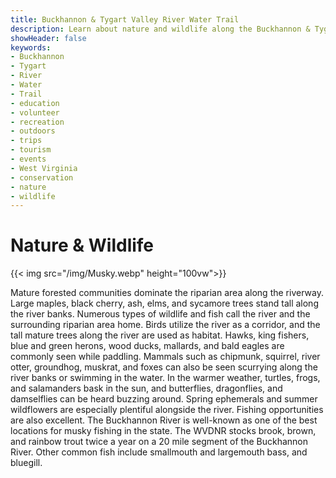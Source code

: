 ```yaml
---
title: Buckhannon & Tygart Valley River Water Trail
description: Learn about nature and wildlife along the Buckhannon & Tygart Valley River Water Trail.
showHeader: false
keywords:
- Buckhannon
- Tygart
- River
- Water
- Trail
- education
- volunteer
- recreation
- outdoors
- trips
- tourism
- events
- West Virginia
- conservation
- nature
- wildlife
---
```


# Nature & Wildlife

{{< img src="/img/Musky.webp" height="100vw">}}

Mature forested communities dominate the riparian area along the riverway. Large maples, black cherry, ash, elms, and sycamore trees stand tall along the river banks. Numerous types of wildlife and fish call the river and the surrounding riparian area home. Birds utilize the river as a corridor, and the tall mature trees along the river are used as habitat. Hawks, king fishers, blue and green herons, wood ducks, mallards, and bald eagles are commonly seen while paddling. Mammals such as chipmunk, squirrel, river otter, groundhog, muskrat, and foxes can also be seen scurrying along the river banks or swimming in the water. In the warmer weather, turtles, frogs, and salamanders bask in the sun, and butterflies, dragonflies, and damselflies can be heard buzzing around. Spring ephemerals and summer wildflowers are especially plentiful alongside the river. Fishing opportunities are also excellent. The Buckhannon River is well-known as one of the best locations for musky fishing in the state. The WVDNR stocks brook, brown, and rainbow trout twice a year on a 20 mile segment of the Buckhannon River. Other common fish include smallmouth and largemouth bass, and bluegill. 

